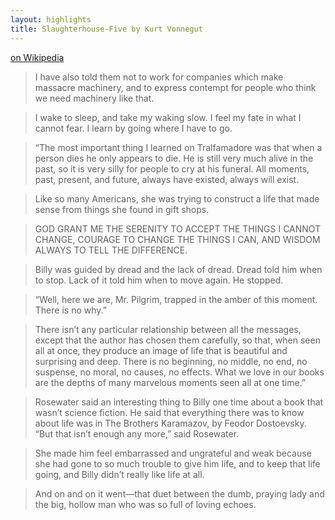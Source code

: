 ```yaml
---
layout: highlights
title: Slaughterhouse-Five by Kurt Vonnegut
---
```


[on Wikipedia](https://en.wikipedia.org/wiki/Slaughterhouse-Five)


> I have also told them not to work for companies which make massacre machinery, and to express contempt for people who think we need machinery like that.


> I wake to sleep, and take my waking slow. I feel my fate in what I cannot fear. I learn by going where I have to go.


> “The most important thing I learned on Tralfamadore was that when a person dies he only appears to die. He is still very much alive in the past, so it is very silly for people to cry at his funeral. All moments, past, present, and future, always have existed, always will exist.


> Like so many Americans, she was trying to construct a life that made sense from things she found in gift shops.


> GOD GRANT ME THE SERENITY TO ACCEPT THE THINGS I CANNOT CHANGE, COURAGE TO CHANGE THE THINGS I CAN, AND WISDOM ALWAYS TO TELL THE DIFFERENCE.


> Billy was guided by dread and the lack of dread. Dread told him when to stop. Lack of it told him when to move again. He stopped.


> “Well, here we are, Mr. Pilgrim, trapped in the amber of this moment. There is no why.”


> There isn’t any particular relationship between all the messages, except that the author has chosen them carefully, so that, when seen all at once, they produce an image of life that is beautiful and surprising and deep. There is no beginning, no middle, no end, no suspense, no moral, no causes, no effects. What we love in our books are the depths of many marvelous moments seen all at one time.”


> Rosewater said an interesting thing to Billy one time about a book that wasn’t science fiction. He said that everything there was to know about life was in The Brothers Karamazov, by Feodor Dostoevsky. “But that isn’t enough any more,” said Rosewater.


> She made him feel embarrassed and ungrateful and weak because she had gone to so much trouble to give him life, and to keep that life going, and Billy didn’t really like life at all.


> And on and on it went—that duet between the dumb, praying lady and the big, hollow man who was so full of loving echoes.
